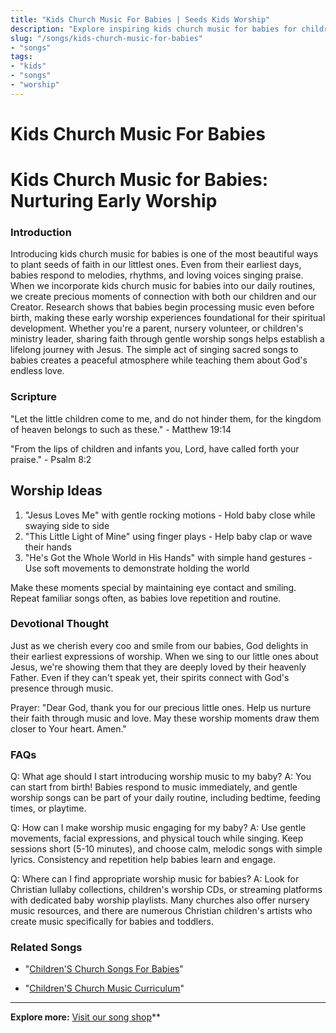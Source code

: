 ```yaml
---
title: "Kids Church Music For Babies | Seeds Kids Worship"
description: "Explore inspiring kids church music for babies for children's worship and faith development. Biblical music resources for families and ministry."
slug: "/songs/kids-church-music-for-babies"
- "songs"
tags:
- "kids"
- "songs"
- "worship"
---
```


# Kids Church Music For Babies

# Kids Church Music for Babies: Nurturing Early Worship

### Introduction
Introducing kids church music for babies is one of the most beautiful ways to plant seeds of faith in our littlest ones. Even from their earliest days, babies respond to melodies, rhythms, and loving voices singing praise. When we incorporate kids church music for babies into our daily routines, we create precious moments of connection with both our children and our Creator. Research shows that babies begin processing music even before birth, making these early worship experiences foundational for their spiritual development. Whether you're a parent, nursery volunteer, or children's ministry leader, sharing faith through gentle worship songs helps establish a lifelong journey with Jesus. The simple act of singing sacred songs to babies creates a peaceful atmosphere while teaching them about God's endless love.

### Scripture
"Let the little children come to me, and do not hinder them, for the kingdom of heaven belongs to such as these." - Matthew 19:14

"From the lips of children and infants you, Lord, have called forth your praise." - Psalm 8:2

## Worship Ideas
1. "Jesus Loves Me" with gentle rocking motions - Hold baby close while swaying side to side
2. "This Little Light of Mine" using finger plays - Help baby clap or wave their hands
3. "He's Got the Whole World in His Hands" with simple hand gestures - Use soft movements to demonstrate holding the world

Make these moments special by maintaining eye contact and smiling. Repeat familiar songs often, as babies love repetition and routine.

### Devotional Thought
Just as we cherish every coo and smile from our babies, God delights in their earliest expressions of worship. When we sing to our little ones about Jesus, we're showing them that they are deeply loved by their heavenly Father. Even if they can't speak yet, their spirits connect with God's presence through music.

Prayer: "Dear God, thank you for our precious little ones. Help us nurture their faith through music and love. May these worship moments draw them closer to Your heart. Amen."

### FAQs
Q: What age should I start introducing worship music to my baby?
A: You can start from birth! Babies respond to music immediately, and gentle worship songs can be part of your daily routine, including bedtime, feeding times, or playtime.

Q: How can I make worship music engaging for my baby?
A: Use gentle movements, facial expressions, and physical touch while singing. Keep sessions short (5-10 minutes), and choose calm, melodic songs with simple lyrics. Consistency and repetition help babies learn and engage.

Q: Where can I find appropriate worship music for babies?
A: Look for Christian lullaby collections, children's worship CDs, or streaming platforms with dedicated baby worship playlists. Many churches also offer nursery music resources, and there are numerous Christian children's artists who create music specifically for babies and toddlers.

### Related Songs

- "[Children'S Church Songs For Babies](/songs/children-s-church-songs-for-babies/)"

- "[Children'S Church Music Curriculum](/songs/children-s-church-music-curriculum/)"

---

**Explore more:** [Visit our song shop](https://seedskidsworship.com/shop)**

<!-- Schema Markup -->
<script type="application/ld+json">
{
  "@context": "https://schema.org",
  "@type": "MusicRecording",
  "name": "Kids Church Music For Babies",
  "byArtist": {
    "@type": "MusicGroup",
    "name": "Seeds Kids Worship"
  },
  "isFamilyFriendly": true,
  "url": "https://seedskidsworship.com/songs/kids-church-music-for-babies/"
}
</script>